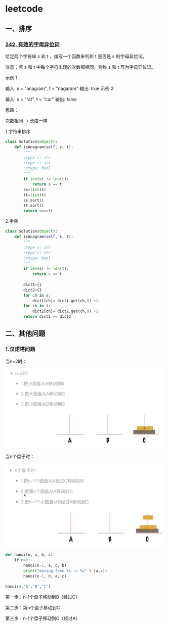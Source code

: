 # leetcode

## 一、排序

### [242. 有效的字母异位词](https://leetcode-cn.com/problems/valid-anagram/)

给定两个字符串 s 和 t ，编写一个函数来判断 t 是否是 s 的字母异位词。

注意：若 s 和 t 中每个字符出现的次数都相同，则称 s 和 t 互为字母异位词。

示例 1:

输入: s = "anagram", t = "nagaram"
输出: true
示例 2:

输入: s = "rat", t = "car"
输出: false





思路：

次数相同 -> 长度一样

1.字符串排序 

```python
class Solution(object):
    def isAnagram(self, s, t):
        """
        :type s: str
        :type t: str
        :rtype: bool
        """
        if len(s) != len(t):
            return s == t
        ss=list(s)
        tt=list(t)
        ss.sort() 
        tt.sort()
        return ss==tt

```

2.字典

```python
class Solution(object):
    def isAnagram(self, s, t):
        """
        :type s: str
        :type t: str
        :rtype: bool
        """
        if len(s) != len(t):
            return s == t

        dict1={}
        dict2={}
        for ch in s:
            dict1[ch]= dict1.get(ch,0) +1
        for ch in t:
            dict2[ch]= dict2.get(ch,0) +1       
        return dict1 == dict2     
```

## 二、其他问题

### 1.汉诺塔问题

当n=2时：

<img src="../assets/leetcode_note/image-20220223103639706.png" alt="image-20220223103639706" style="zoom: 50%;" />



当n个盘子时：

<img src="../assets/leetcode_note/image-20220223103801180.png" alt="image-20220223103801180" style="zoom:50%;" />

```python
def hanoi(n, a, b, c):
    if n>0:
        hanoi(n-1, a, c, b)
        print("moving from %s -> %s" % (a,c))
        hanoi(n-1, b, a, c)

hanoi(4,'A','B','C')
```

第一步：n-1个盘子移动到B（经过C）

第二步：第n个盘子移动到C

第三步：n-1个盘子移动到C（经过A）

